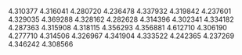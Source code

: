 4.310377
4.316041
4.280720
4.236478
4.337932
4.319842
4.237601
4.329035
4.369288
4.328162
4.282628
4.314396
4.302341
4.334182
4.287363
4.315908
4.318115
4.356293
4.356881
4.612710
4.306190
4.277710
4.314506
4.326967
4.341904
4.333522
4.242365
4.237269
4.346242
4.308566

